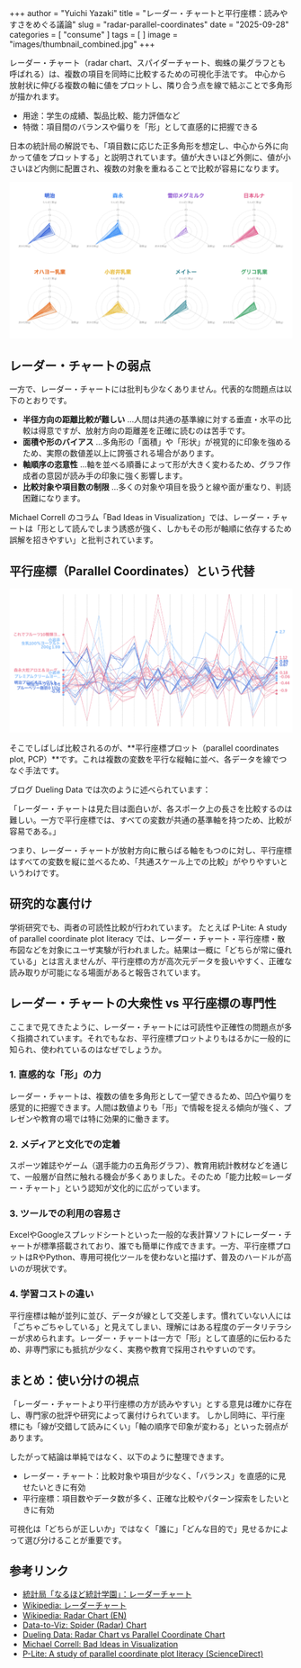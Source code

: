 +++
author = "Yuichi Yazaki"
title = "レーダー・チャートと平行座標：読みやすさをめぐる議論"
slug = "radar-parallel-coordinates"
date = "2025-09-28"
categories = [
    "consume"
]
tags = [
]
image = "images/thumbnail_combined.jpg"
+++

レーダー・チャート（radar chart、スパイダーチャート、蜘蛛の巣グラフとも呼ばれる）は、複数の項目を同時に比較するための可視化手法です。
中心から放射状に伸びる複数の軸に値をプロットし、隣り合う点を線で結ぶことで多角形が描かれます。
- 用途：学生の成績、製品比較、能力評価など
- 特徴：項目間のバランスや偏りを「形」として直感的に把握できる

日本の統計局の解説でも、「項目数に応じた正多角形を想定し、中心から外に向かって値をプロットする」と説明されています。値が大きいほど外側に、値が小さいほど内側に配置され、複数の対象を重ねることで比較が容易になります。



<!--more-->

![](images/radar-chart.png)


## レーダー・チャートの弱点

一方で、レーダー・チャートには批判も少なくありません。代表的な問題点は以下のとおりです。

- **半径方向の距離比較が難しい** ...人間は共通の基準線に対する垂直・水平の比較は得意ですが、放射方向の距離差を正確に読むのは苦手です。
- **面積や形のバイアス** ...多角形の「面積」や「形状」が視覚的に印象を強めるため、実際の数値差以上に誇張される場合があります。
- **軸順序の恣意性** ...軸を並べる順番によって形が大きく変わるため、グラフ作成者の意図が読み手の印象に強く影響します。
- **比較対象や項目数の制限** ...多くの対象や項目を扱うと線や面が重なり、判読困難になります。

Michael Correll のコラム「Bad Ideas in Visualization」では、レーダー・チャートは「形として読んでしまう誘惑が強く、しかもその形が軸順に依存するため誤解を招きやすい」と批判されています。



## 平行座標（Parallel Coordinates）という代替

![](images/parallel-coordinates.png)

そこでしばしば比較されるのが、**平行座標プロット（parallel coordinates plot, PCP）**です。これは複数の変数を平行な縦軸に並べ、各データを線でつなぐ手法です。

ブログ Dueling Data では次のように述べられています：

「レーダー・チャートは見た目は面白いが、各スポーク上の長さを比較するのは難しい。一方で平行座標では、すべての変数が共通の基準軸を持つため、比較が容易である。」

つまり、レーダー・チャートが放射方向に散らばる軸をもつのに対し、平行座標はすべての変数を縦に並べるため、「共通スケール上での比較」がやりやすいというわけです。



## 研究的な裏付け

学術研究でも、両者の可読性比較が行われています。
たとえば P-Lite: A study of parallel coordinate plot literacy では、レーダー・チャート・平行座標・散布図などを対象にユーザ実験が行われました。結果は一概に「どちらが常に優れている」とは言えませんが、平行座標の方が高次元データを扱いやすく、正確な読み取りが可能になる場面があると報告されています。



## レーダー・チャートの大衆性 vs 平行座標の専門性

ここまで見てきたように、レーダー・チャートには可読性や正確性の問題点が多く指摘されています。それでもなお、平行座標プロットよりもはるかに一般的に知られ、使われているのはなぜでしょうか。

### 1. 直感的な「形」の力

レーダー・チャートは、複数の値を多角形として一望できるため、凹凸や偏りを感覚的に把握できます。人間は数値よりも「形」で情報を捉える傾向が強く、プレゼンや教育の場では特に効果的に働きます。

### 2. メディアと文化での定着

スポーツ雑誌やゲーム（選手能力の五角形グラフ）、教育用統計教材などを通じて、一般層が自然に触れる機会が多くありました。そのため「能力比較＝レーダー・チャート」という認知が文化的に広がっています。

### 3. ツールでの利用の容易さ

ExcelやGoogleスプレッドシートといった一般的な表計算ソフトにレーダー・チャートが標準搭載されており、誰でも簡単に作成できます。一方、平行座標プロットはRやPython、専用可視化ツールを使わないと描けず、普及のハードルが高いのが現状です。

### 4. 学習コストの違い

平行座標は軸が並列に並び、データが線として交差します。慣れていない人には「ごちゃごちゃしている」と見えてしまい、理解にはある程度のデータリテラシーが求められます。レーダー・チャートは一方で「形」として直感的に伝わるため、非専門家にも抵抗が少なく、実務や教育で採用されやすいのです。



## まとめ：使い分けの視点

「レーダー・チャートより平行座標の方が読みやすい」とする意見は確かに存在し、専門家の批評や研究によって裏付けられています。
しかし同時に、平行座標にも「線が交錯して読みにくい」「軸の順序で印象が変わる」といった弱点があります。

したがって結論は単純ではなく、以下のように整理できます。

- レーダー・チャート：比較対象や項目が少なく、「バランス」を直感的に見せたいときに有効
- 平行座標：項目数やデータ数が多く、正確な比較やパターン探索をしたいときに有効

可視化は「どちらが正しいか」ではなく「誰に」「どんな目的で」見せるかによって選び分けることが重要です。



## 参考リンク

- [統計局「なるほど統計学園」：レーダーチャート](https://www.stat.go.jp/naruhodo/9_graph/jyokyu/redar.html)
- [Wikipedia: レーダーチャート](https://ja.wikipedia.org/wiki/%E3%83%AC%E3%83%BC%E3%83%80%E3%83%BC%E3%83%81%E3%83%A3%E3%83%BC%E3%83%88)
- [Wikipedia: Radar Chart (EN)](https://en.wikipedia.org/wiki/Radar_chart)
- [Data-to-Viz: Spider (Radar) Chart](https://www.data-to-viz.com/caveat/spider.html)
- [Dueling Data: Radar Chart vs Parallel Coordinate Chart](https://duelingdata.blogspot.com/2013/07/radar-chart-vs-parallel-coordinate-chart.html)
- [Michael Correll: Bad Ideas in Visualization](https://mcorrell.medium.com/bad-ideas-in-visualization-77d378148d35)
- [P-Lite: A study of parallel coordinate plot literacy (ScienceDirect)](https://www.sciencedirect.com/science/article/pii/S2468502X22000377)

